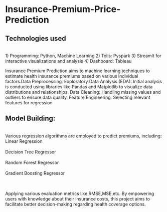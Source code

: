 # Insurance-Premium-Price-Prediction

## Technologies used
<br>
1) Programming: Python, Machine Learning
2) Tolls: Pyspark
3) Streamlt for interactive visualizations and analysis
4) Dashboard: Tableau
</br>

Insurance Premium Prediction aims to  machine learning techniques to estimate health insurance premiums based on various individual factors.Data Preprocessing:
Exploratory Data Analysis (EDA): Initial analysis is conducted using libraries like Pandas and Matplotlib to visualize data distributions and relationships.
Data Cleaning: Handling missing values and outliers to ensure data quality.
Feature Engineering: Selecting relevant features for regression

## Model Building:
<br>
Various regression algorithms are employed to predict premiums, including:
Linear Regression<br></br>
Decision Tree Regressor<br></br>
Random Forest Regressor<br></br>
Gradient Boosting Regressor<br></br>
</br>

Applying various evaluation metrics like RMSE,MSE,etc.
By empowering users with knowledge about their insurance costs, this project aims to facilitate better decision-making regarding health coverage options.
